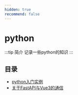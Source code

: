 ```yaml
---
hidden: true
recommend: false
---
```

# python
:::tip 简介
记录一些python的知识
:::
## 目录
- [python入门实例](./python入门实例.md)
- [关于FastAPI与Vue3的通信](./关于FastAPI与Vue3的通信.md)